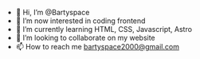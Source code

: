 - 👋 Hi, I’m @Bartyspace
- 👀 I’m now interested in coding frontend
- 🌱 I’m currently learning HTML, CSS, Javascript, Astro
- 💞️ I’m looking to collaborate on my website
- 📫 How to reach me bartyspace2000@gmail.com

<!---
Bartyspace/Bartyspace is a ✨ special ✨ repository because its `README.md` (this file) appears on your GitHub profile.
You can click the Preview link to take a look at your changes.
--->
